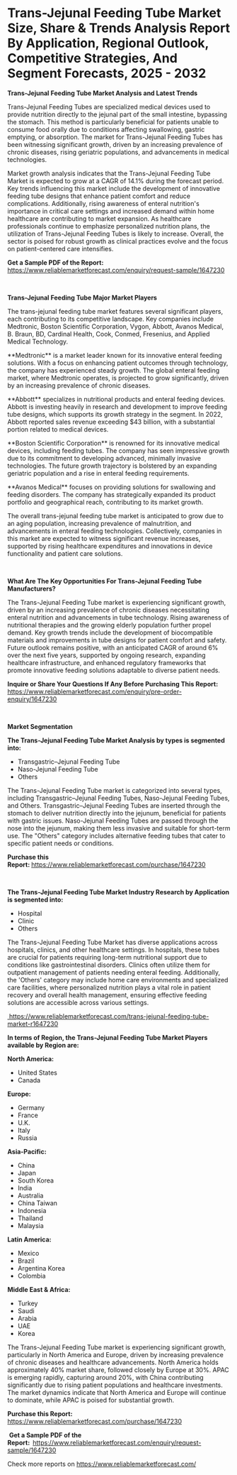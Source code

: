 <p><h1>Trans-Jejunal Feeding Tube Market Size, Share & Trends Analysis Report By Application, Regional Outlook, Competitive Strategies, And Segment Forecasts, 2025 - 2032</h1></p><p><strong>Trans-Jejunal Feeding Tube Market Analysis and Latest Trends</strong></p>
<p><p>Trans-Jejunal Feeding Tubes are specialized medical devices used to provide nutrition directly to the jejunal part of the small intestine, bypassing the stomach. This method is particularly beneficial for patients unable to consume food orally due to conditions affecting swallowing, gastric emptying, or absorption. The market for Trans-Jejunal Feeding Tubes has been witnessing significant growth, driven by an increasing prevalence of chronic diseases, rising geriatric populations, and advancements in medical technologies.</p><p>Market growth analysis indicates that the Trans-Jejunal Feeding Tube Market is expected to grow at a CAGR of 14.1% during the forecast period. Key trends influencing this market include the development of innovative feeding tube designs that enhance patient comfort and reduce complications. Additionally, rising awareness of enteral nutrition's importance in critical care settings and increased demand within home healthcare are contributing to market expansion. As healthcare professionals continue to emphasize personalized nutrition plans, the utilization of Trans-Jejunal Feeding Tubes is likely to increase. Overall, the sector is poised for robust growth as clinical practices evolve and the focus on patient-centered care intensifies.</p></p>
<p><strong>Get a Sample PDF of the Report:&nbsp;</strong> <a href="https://www.reliablemarketforecast.com/enquiry/request-sample/1647230?utm_campaign=3096&utm_medium=2&utm_source=Github&utm_content=ia&utm_term=29032025&utm_id=trans-jejunal-feeding-tube">https://www.reliablemarketforecast.com/enquiry/request-sample/1647230</a></p>
<p>&nbsp;</p>
<p><strong>Trans-Jejunal Feeding Tube Major Market Players</strong></p>
<p><p>The trans-jejunal feeding tube market features several significant players, each contributing to its competitive landscape. Key companies include Medtronic, Boston Scientific Corporation, Vygon, Abbott, Avanos Medical, B. Braun, BD, Cardinal Health, Cook, Conmed, Fresenius, and Applied Medical Technology.</p><p>**Medtronic** is a market leader known for its innovative enteral feeding solutions. With a focus on enhancing patient outcomes through technology, the company has experienced steady growth. The global enteral feeding market, where Medtronic operates, is projected to grow significantly, driven by an increasing prevalence of chronic diseases.</p><p>**Abbott** specializes in nutritional products and enteral feeding devices. Abbott is investing heavily in research and development to improve feeding tube designs, which supports its growth strategy in the segment. In 2022, Abbott reported sales revenue exceeding $43 billion, with a substantial portion related to medical devices.</p><p>**Boston Scientific Corporation** is renowned for its innovative medical devices, including feeding tubes. The company has seen impressive growth due to its commitment to developing advanced, minimally invasive technologies. The future growth trajectory is bolstered by an expanding geriatric population and a rise in enteral feeding requirements.</p><p>**Avanos Medical** focuses on providing solutions for swallowing and feeding disorders. The company has strategically expanded its product portfolio and geographical reach, contributing to its market growth.</p><p>The overall trans-jejunal feeding tube market is anticipated to grow due to an aging population, increasing prevalence of malnutrition, and advancements in enteral feeding technologies. Collectively, companies in this market are expected to witness significant revenue increases, supported by rising healthcare expenditures and innovations in device functionality and patient care solutions.</p></p>
<p>&nbsp;</p>
<p><strong>What Are The Key Opportunities For Trans-Jejunal Feeding Tube Manufacturers?</strong></p>
<p><p>The Trans-Jejunal Feeding Tube market is experiencing significant growth, driven by an increasing prevalence of chronic diseases necessitating enteral nutrition and advancements in tube technology. Rising awareness of nutritional therapies and the growing elderly population further propel demand. Key growth trends include the development of biocompatible materials and improvements in tube designs for patient comfort and safety. Future outlook remains positive, with an anticipated CAGR of around 6% over the next five years, supported by ongoing research, expanding healthcare infrastructure, and enhanced regulatory frameworks that promote innovative feeding solutions adaptable to diverse patient needs.</p></p>
<p><strong>Inquire or Share Your Questions If Any Before Purchasing This Report:</strong> <a href="https://www.reliablemarketforecast.com/enquiry/pre-order-enquiry/1647230?utm_campaign=3096&utm_medium=2&utm_source=Github&utm_content=ia&utm_term=29032025&utm_id=trans-jejunal-feeding-tube">https://www.reliablemarketforecast.com/enquiry/pre-order-enquiry/1647230</a></p>
<p>&nbsp;</p>
<p><strong>Market Segmentation</strong></p>
<p><strong>The Trans-Jejunal Feeding Tube Market Analysis by types is segmented into:</strong></p>
<p><ul><li>Transgastric–Jejunal Feeding Tube</li><li>Naso-Jejunal Feeding Tube</li><li>Others</li></ul></p>
<p><p>The Trans-Jejunal Feeding Tube market is categorized into several types, including Transgastric–Jejunal Feeding Tubes, Naso-Jejunal Feeding Tubes, and Others. Transgastric–Jejunal Feeding Tubes are inserted through the stomach to deliver nutrition directly into the jejunum, beneficial for patients with gastric issues. Naso-Jejunal Feeding Tubes are passed through the nose into the jejunum, making them less invasive and suitable for short-term use. The "Others" category includes alternative feeding tubes that cater to specific patient needs or conditions.</p></p>
<p><strong>Purchase this Report:&nbsp;</strong><a href="https://www.reliablemarketforecast.com/purchase/1647230?utm_campaign=3096&utm_medium=2&utm_source=Github&utm_content=ia&utm_term=29032025&utm_id=trans-jejunal-feeding-tube">https://www.reliablemarketforecast.com/purchase/1647230</a></p>
<p>&nbsp;</p>
<p><strong>The Trans-Jejunal Feeding Tube Market Industry Research by Application is segmented into:</strong></p>
<p><ul><li>Hospital</li><li>Clinic</li><li>Others</li></ul></p>
<p><p>The Trans-Jejunal Feeding Tube Market has diverse applications across hospitals, clinics, and other healthcare settings. In hospitals, these tubes are crucial for patients requiring long-term nutritional support due to conditions like gastrointestinal disorders. Clinics often utilize them for outpatient management of patients needing enteral feeding. Additionally, the 'Others' category may include home care environments and specialized care facilities, where personalized nutrition plays a vital role in patient recovery and overall health management, ensuring effective feeding solutions are accessible across various settings.</p></p>
<p><a href="https://www.reliablemarketforecast.com/trans-jejunal-feeding-tube-market-r1647230?utm_campaign=3096&utm_medium=2&utm_source=Github&utm_content=ia&utm_term=29032025&utm_id=trans-jejunal-feeding-tube">&nbsp;https://www.reliablemarketforecast.com/trans-jejunal-feeding-tube-market-r1647230</a></p>
<p><strong>In terms of Region, the Trans-Jejunal Feeding Tube Market Players available by Region are:</strong></p>
<p>
    <p> <strong> North America: </strong>
        <ul>
            <li>United States</li>
            <li>Canada</li>
        </ul>
        </p> 
    <p> <strong> Europe: </strong>
        <ul>
            <li>Germany</li>
            <li>France</li>
            <li>U.K.</li>
            <li>Italy</li>
            <li>Russia</li>
        </ul>
        </p> 
    <p> <strong> Asia-Pacific: </strong>
        <ul>
            <li>China</li>
            <li>Japan</li>
            <li>South Korea</li>
            <li>India</li>
            <li>Australia</li>
            <li>China Taiwan</li>
            <li>Indonesia</li>
            <li>Thailand</li>
            <li>Malaysia</li>
        </ul>
        </p> 
    <p> <strong> Latin America: </strong>
        <ul>
            <li>Mexico</li>
            <li>Brazil</li>
            <li>Argentina Korea</li>
            <li>Colombia</li>
        </ul>
        </p> 
    <p> <strong> Middle East & Africa: </strong>
        <ul>
            <li>Turkey</li>
            <li>Saudi</li>
            <li>Arabia</li>
            <li>UAE</li>
            <li>Korea</li>
        </ul>
    </p>
    </p>
<p><p>The Trans-Jejunal Feeding Tube market is experiencing significant growth, particularly in North America and Europe, driven by increasing prevalence of chronic diseases and healthcare advancements. North America holds approximately 40% market share, followed closely by Europe at 30%. APAC is emerging rapidly, capturing around 20%, with China contributing significantly due to rising patient populations and healthcare investments. The market dynamics indicate that North America and Europe will continue to dominate, while APAC is poised for substantial growth.</p></p>
<p><strong>Purchase this Report: </strong><a href="https://www.reliablemarketforecast.com/purchase/1647230?utm_campaign=3096&utm_medium=2&utm_source=Github&utm_content=ia&utm_term=29032025&utm_id=trans-jejunal-feeding-tube">https://www.reliablemarketforecast.com/purchase/1647230</a></p>
<p>&nbsp;<strong>Get a Sample PDF of the Report:&nbsp;&nbsp;</strong><a href="https://www.reliablemarketforecast.com/enquiry/request-sample/1647230?utm_campaign=3096&utm_medium=2&utm_source=Github&utm_content=ia&utm_term=29032025&utm_id=trans-jejunal-feeding-tube">https://www.reliablemarketforecast.com/enquiry/request-sample/1647230</a></p>
<p><strong></strong></p>
<p>Check more reports on <a href="https://www.reliablemarketforecast.com/?utm_campaign=3096&utm_medium=2&utm_source=Github&utm_content=ia&utm_term=29032025&utm_id=trans-jejunal-feeding-tube">https://www.reliablemarketforecast.com/</a></p>
